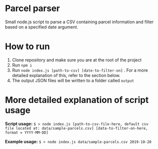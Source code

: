 # Parcel parser
Small node.js script to parse a CSV containing parcel information and filter based on a specified date argument.

# How to run

1) Clone repository and make sure you are at the root of the project
2) Run `npm i`
3) Run `node index.js [path-to-csv] [date-to-filter-on]` . For a more detailed explanation of this, refer to the section below.
4) The output JSON files will be written to a folder called `output`

# More detailed explanation of script usage

**Script usage:**
  `$ > node index.js [path-to-csv-file-here, default csv file located at: data/sample-parcels.csv] [data-to-filter-on-here, format = YYYY-MM-DD]`
  
**Example usage:**
  `$ > node index.js data/sample-parcels.csv 2019-10-20`

